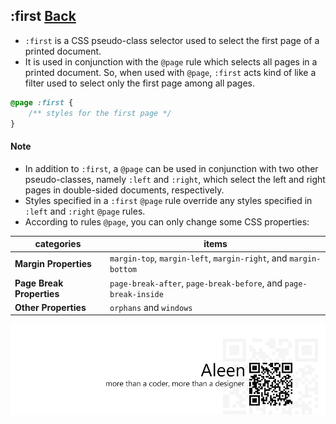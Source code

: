 ## :first [**Back**](./../pseudoClass.md)

- `:first` is a CSS pseudo-class selector used to select the first page of a printed document.
- It is used in conjunction with the `@page` rule which selects all pages in a printed document. So, when used with `@page`, `:first` acts kind of like a filter used to select only the first page among all pages.

```css
@page :first {
    /** styles for the first page */
}
```

#### Note

- In addition to `:first`, a `@page` can be used in conjunction with two other pseudo-classes, namely `:left` and `:right`, which select the left and right pages in double-sided documents, respectively.
- Styles specified in a `:first` `@page` rule override any styles specified in `:left` and `:right` `@page` rules.
- According to rules `@page`, you can only change some CSS properties:

categories|items
----------|-----
**Margin Properties**|`margin-top`, `margin-left`, `margin-right`, and `margin-bottom`
**Page Break Properties**|`page-break-after`, `page-break-before`, and `page-break-inside`
**Other Properties**|`orphans` and `windows`

<a href="http://aleen42.github.io/" target="_blank" ><img src="./../../../pic/tail.gif"></a>